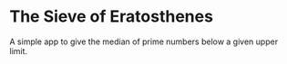 # The Sieve of Eratosthenes
A simple app to give the median of prime numbers below a given upper limit.
